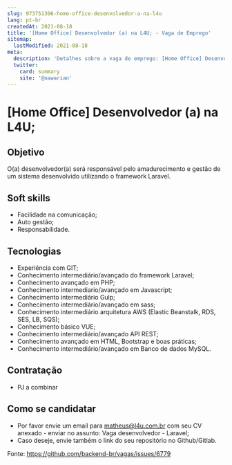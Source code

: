 ```yaml
---
slug: 973751306-home-office-desenvolvedor-a-na-l4u
lang: pt-br
createdAt: 2021-08-18
title: '[Home Office] Desenvolvedor (a) na L4U; - Vaga de Emprego'
sitemap:
  lastModified: 2021-08-18
meta:
  description: 'Detalhes sobre a vaga de emprego: [Home Office] Desenvolvedor (a) na L4U;'
  twitter:
    card: summary
    site: '@nawarian'
---
```


# [Home Office] Desenvolvedor (a) na L4U;

## Objetivo

O(a) desenvolvedor(a) será responsável pelo amadurecimento e gestão de um sistema desenvolvido utilizando o framework Laravel.

## Soft skills

- Facilidade na comunicação;
- Auto gestão;
- Responsabilidade.

## Tecnologias

- Experiência com GIT;
- Conhecimento intermediário/avançado do framework Laravel;
- Conhecimento avançado em PHP;
- Conhecimento intermediario/avançado em Javascript;
- Conhecimento intermediário Gulp;
- Conhecimento intermediário/avançado em sass;
- Conhecimento intermediário arquitetura AWS (Elastic Beanstalk, RDS, SES, LB, SQS);
- Conhecimento básico VUE;
- Conhecimento intermediário/avançado API REST;
- Conhecimento avançado em HTML, Bootstrap e boas práticas;
- Conhecimento intermediário/avançado em Banco de dados MySQL.

## Contratação

- PJ a combinar

## Como se candidatar

- Por favor envie um email para matheus@l4u.com.br com seu CV anexado - enviar no assunto: Vaga desenvolvedor - Laravel;
- Caso deseje, envie também o link do seu repositório no Github/Gitlab.

Fonte: https://github.com/backend-br/vagas/issues/6779